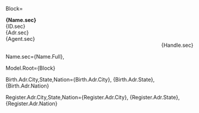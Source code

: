 Block=<ul type="none" style="padding-left: 0"><b>{Name.sec}</b></li><li>{ID.sec}</li><li>{Adr.sec}</li><li>{Agent.sec}</li><li><div align="right">{Handle.sec}</div></ul>

Name.sec={Name.Full},

Model.Root={Block}

Birth.Adr.City,State,Nation={Birth.Adr.City}, {Birth.Adr.State}, {Birth.Adr.Nation}

Register.Adr.City,State,Nation={Register.Adr.City}, {Register.Adr.State}, {Register.Adr.Nation}